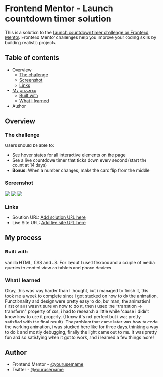 # Frontend Mentor - Launch countdown timer solution

This is a solution to the [Launch countdown timer challenge on Frontend Mentor](https://www.frontendmentor.io/challenges/launch-countdown-timer-N0XkGfyz-). Frontend Mentor challenges help you improve your coding skills by building realistic projects. 

## Table of contents

- [Overview](#overview)
  - [The challenge](#the-challenge)
  - [Screenshot](#screenshot)
  - [Links](#links)
- [My process](#my-process)
  - [Built with](#built-with)
  - [What I learned](#what-i-learned)
- [Author](#author)


## Overview

### The challenge

Users should be able to:

- See hover states for all interactive elements on the page
- See a live countdown timer that ticks down every second (start the count at 14 days)
- **Bonus**: When a number changes, make the card flip from the middle

### Screenshot

![](./screenshots/desktop-ss)
![](./screenshots/ipad-ss)
![](./screenshots/iphone-ss)


### Links

- Solution URL: [Add solution URL here](https://your-solution-url.com)
- Live Site URL: [Add live site URL here](https://your-live-site-url.com)

## My process

### Built with

vanilla HTML, CSS and JS. For layout I used flexbox and a couple of media queries to control view on tablets and phone devices.

### What I learned

Okay, this was way harder than I thought, but i managed to finish it, this took me a week to complete since i got stucked on how to do the animation.
Functionality and design were pretty easy to do, but man, the animation!
First of all i wasn't sure on how to do it, then i used the "transition -> transform" property of css, i had to research a little while 'cause i didn't know how to use it properly. 
(I know it's not perfect but i was pretty satisfied with the final result).
The problem that came later was how to code the working animation, i was stucked here like for three days, thinking a way to do it and mostly debugging, finally the light came out to me.
It was pretty fun and so satisfying when it got to work, and i learned a few things more! 


## Author

- Frontend Mentor - [@yourusername](https://www.frontendmentor.io/profile/yourusername)
- Twitter - [@yourusername](https://www.twitter.com/yourusername)
